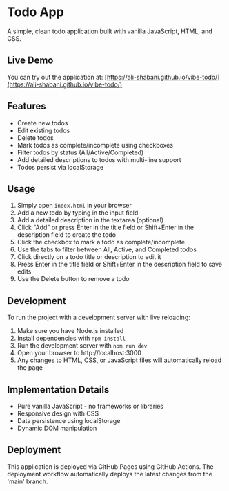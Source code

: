 # Todo App

A simple, clean todo application built with vanilla JavaScript, HTML, and CSS.

## Live Demo

You can try out the application at: [https://ali-shabani.github.io/vibe-todo/](https://ali-shabani.github.io/vibe-todo/)

## Features

- Create new todos
- Edit existing todos
- Delete todos
- Mark todos as complete/incomplete using checkboxes
- Filter todos by status (All/Active/Completed)
- Add detailed descriptions to todos with multi-line support
- Todos persist via localStorage

## Usage

1. Simply open `index.html` in your browser
2. Add a new todo by typing in the input field
3. Add a detailed description in the textarea (optional)
4. Click "Add" or press Enter in the title field or Shift+Enter in the description field to create the todo
5. Click the checkbox to mark a todo as complete/incomplete
6. Use the tabs to filter between All, Active, and Completed todos
7. Click directly on a todo title or description to edit it
8. Press Enter in the title field or Shift+Enter in the description field to save edits
9. Use the Delete button to remove a todo

## Development

To run the project with a development server with live reloading:

1. Make sure you have Node.js installed
2. Install dependencies with `npm install`
3. Run the development server with `npm run dev`
4. Open your browser to http://localhost:3000
5. Any changes to HTML, CSS, or JavaScript files will automatically reload the page

## Implementation Details

- Pure vanilla JavaScript - no frameworks or libraries
- Responsive design with CSS
- Data persistence using localStorage
- Dynamic DOM manipulation

## Deployment

This application is deployed via GitHub Pages using GitHub Actions. The deployment workflow automatically deploys the latest changes from the 'main' branch.
